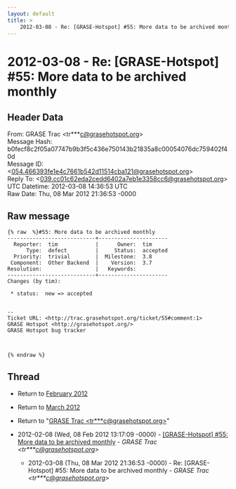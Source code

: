 ```yaml
---
layout: default
title: >
    2012-03-08 - Re: [GRASE-Hotspot] #55: More data to be archived monthly
---
```


# 2012-03-08 - Re: [GRASE-Hotspot] #55: More data to be archived monthly

## Header Data

From: GRASE Trac \<tr***c@grasehotspot.org\><br>
Message Hash: b0fecf8c2f05a07747b9b3f5c436e750143b21835a8c00054076dc759402f40d<br>
Message ID: \<054.466393fe1e4c7661b542d11514cba121@grasehotspot.org\><br>
Reply To: \<039.cc01c62eda2cedd6402a7eb1e3358cc6@grasehotspot.org\><br>
UTC Datetime: 2012-03-08 14:36:53 UTC<br>
Raw Date: Thu, 08 Mar 2012 21:36:53 -0000<br>

## Raw message

```
{% raw  %}#55: More data to be archived monthly
----------------------------+----------------------
  Reporter:  tim            |      Owner:  tim
      Type:  defect         |     Status:  accepted
  Priority:  trivial        |  Milestone:  3.8
 Component:  Other Backend  |    Version:  3.7
Resolution:                 |   Keywords:
----------------------------+----------------------
Changes (by tim):

 * status:  new => accepted


-- 
Ticket URL: <http://trac.grasehotspot.org/ticket/55#comment:1>
GRASE Hotspot <http://grasehotspot.org/>
GRASE Hotspot bug tracker



{% endraw %}
```

## Thread

+ Return to [February 2012](/archive/2012/02)
+ Return to [March 2012](/archive/2012/03)

+ Return to "[GRASE Trac <tr***c<span>@</span>grasehotspot.org>](/authors/tr___c_at_grasehotspot_org)"

+ 2012-02-08 (Wed, 08 Feb 2012 13:17:09 -0000) - [[GRASE-Hotspot]  #55: More data to be archived monthly](/archive/2012/02/f58f4d2a8459331c36d105f6febbc0cba9433446ef56cbc1af14c54bcaaee0a5) - _GRASE Trac \<tr***c@grasehotspot.org\>_
  + 2012-03-08 (Thu, 08 Mar 2012 21:36:53 -0000) - Re: [GRASE-Hotspot] #55: More data to be archived monthly - _GRASE Trac \<tr***c@grasehotspot.org\>_

